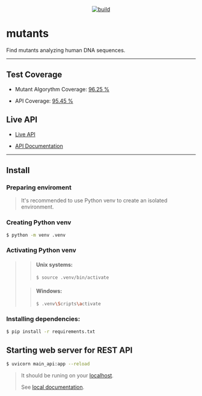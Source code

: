 <p align="center">
<a href="https://travis-ci.com/aviloncho/mutants" target="_blank">
    <img src="https://travis-ci.com/aviloncho/mutants.svg?branch=main" alt="build">
</a>
</p>

# mutants
Find mutants analyzing human DNA sequences.

---

## Test Coverage
- Mutant Algorythm Coverage: [96.25 %](coverage-api.json)

- API Coverage: [95.45 %](coverage-mutant-algorythm.json)

## Live API

- [Live API](https://mutants-dna-api.herokuapp.com/)

- [API Documentation](https://mutants-dna-api.herokuapp.com/docs)

---

## Install

### Preparing enviroment
> It's recommended to use Python venv to create an isolated environment.

### Creating Python venv
```bash
$ python -m venv .venv
```
### Activating Python venv

>> #### Unix systems:
>> ```bash
>> $ source .venv/bin/activate
>> ```
>
>> #### Windows:
>> ```bash
>> $ .venv\Scripts\activate
>> ```

### Installing dependencies:
```bash
$ pip install -r requirements.txt
```

## Starting web server for REST API
```bash
$ uvicorn main_api:app --reload
```
> It should be runing on your [localhost](http://127.0.0.1:8000).
>
> See [local documentation](http://127.0.0.1:8000/docs).